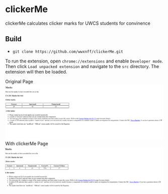 # clickerMe
clickerMe calculates clicker marks for UWCS students for convinence 

## Build
- `git clone https://github.com/wwxnff/clickerMe.git`

To run the extension, open `chrome://extensions` and enable `Developer mode`. Then click `Load unpacked extension` and navigate to the `src` directory. The extension will then be loaded.

Original Page
![before](before.png)
With clickerMe Page
![after](after.png)